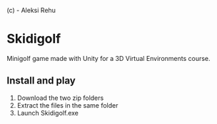 (c) - Aleksi Rehu

# Skidigolf
Minigolf game made with Unity for a 3D Virtual Environments course.

## Install and play
1. Download the two zip folders
2. Extract the files in the same folder
3. Launch Skidigolf.exe
